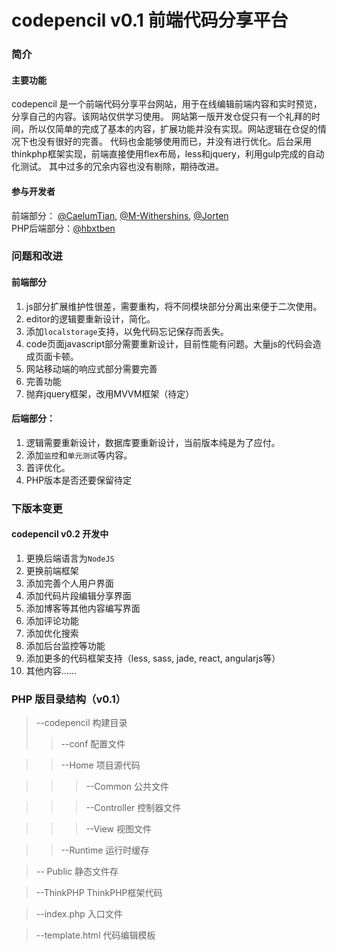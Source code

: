 codepencil v0.1 前端代码分享平台   
===========================  

### 简介  

#### 主要功能
 codepencil 是一个前端代码分享平台网站，用于在线编辑前端内容和实时预览，分享自己的内容。该网站仅供学习使用。
网站第一版开发仓促只有一个礼拜的时间，所以仅简单的完成了基本的内容，扩展功能并没有实现。网站逻辑在仓促的情况下也没有很好的完善。
代码也金能够使用而已，并没有进行优化。后台采用thinkphp框架实现，前端直接使用flex布局，less和jquery，利用gulp完成的自动化测试。
其中过多的冗余内容也没有剔除，期待改进。    
#### 参与开发者  

前端部分：   [@CaelumTian](https://github.com/T-phantom),  [@M-Withershins](https://github.com/M-Withershins), [@Jorten](https://github.com/5606595)    
PHP后端部分：[@hbxtben](https://github.com/hbxtben)   

### 问题和改进  

#### 前端部分  
1. js部分扩展维护性很差，需要重构，将不同模块部分分离出来便于二次使用。  
2. editor的逻辑要重新设计，简化。  
3. 添加`localstorage`支持，以免代码忘记保存而丢失。 
4. code页面javascript部分需要重新设计，目前性能有问题。大量js的代码会造成页面卡顿。  
5. 网站移动端的响应式部分需要完善  
6. 完善功能  
7. 抛弃jquery框架，改用MVVM框架（待定）

#### 后端部分：  
1. 逻辑需要重新设计，数据库要重新设计，当前版本纯是为了应付。  
2. 添加`监控`和`单元测试`等内容。  
3. 首评优化。    
4. PHP版本是否还要保留待定  

### 下版本变更    
#### codepencil v0.2 开发中
1. 更换后端语言为`NodeJS`  
2. 更换前端框架  
3. 添加完善个人用户界面  
4. 添加代码片段编辑分享界面  
5. 添加博客等其他内容编写界面  
6. 添加评论功能  
7. 添加优化搜索  
8. 添加后台监控等功能
9. 添加更多的代码框架支持（less, sass, jade, react, angularjs等） 
10. 其他内容......   

### PHP 版目录结构（v0.1）
>--codepencil  构建目录
>>--conf  配置文件

>>--Home  项目源代码  
  
>>>--Common 公共文件  

>>>--Controller 控制器文件  

>>>--View 视图文件 

>>--Runtime 运行时缓存  

>-- Public 静态文件存  

>--ThinkPHP  ThinkPHP框架代码

>--index.php 入口文件  

>--template.html 代码编辑模板
